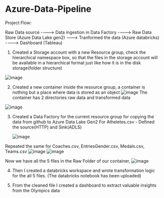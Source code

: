 # Azure-Data-Pipeline
Project Flow:

Raw Data source ----> Data ingestion in Data Factory ----> Raw Data Store (Azure Data Lake gen2) ---> Tranformed the data (Azure databricks) ----> Dashboard (Tableau)

1.	Created a Storage account with a new Resource group, check the hierarchical namespace box, so that the files in the storage account will be available in a hierarchical format just like how it is in the disk storage(folder structure)

  ![image](https://github.com/snehamathur01/Azure-Data-Pipeline/assets/51332122/4c2b5252-470b-4fe6-9ce1-973154ce4075)

 
2.	Created a new container inside the resource group, a container is nothing but a place where data is stored as an object
   ![image](https://github.com/snehamathur01/Azure-Data-Pipeline/assets/51332122/eb0c6b30-b834-4686-81a0-0a5a4ff15148)
The container has 2 directories raw data and transformed data

 ![image](https://github.com/snehamathur01/Azure-Data-Pipeline/assets/51332122/f0fb3e1a-63af-4ebb-a3dd-8573b4bf9375)

 3.	Created a Data Factory for the current resource group for copying the data from github to Azure Data Lake Gen2
    For Atheletes.csv - Defined the source(HTTP) and Sink(ADLS)

    ![image](https://github.com/snehamathur01/Azure-Data-Pipeline/assets/51332122/3bb7e3f0-8191-40e3-877d-ec7048c0fc71)

    
Repeated the same for Coaches.csv, EntriesGender.csv, Medals.csv, Teams.csv
![image](https://github.com/snehamathur01/Azure-Data-Pipeline/assets/51332122/d5ae715c-008a-43aa-ab83-cbe64bab2e76)
![image](https://github.com/snehamathur01/Azure-Data-Pipeline/assets/51332122/a915b28e-8229-4424-9ae8-3dfe31aabb27)

Now we have all the 5 files in the Raw Folder of our container,
![image](https://github.com/snehamathur01/Azure-Data-Pipeline/assets/51332122/9e018a42-8a5d-4bab-b070-6ef4c83a0192)

4. Then I created a databricks workspace and wrote transformation logic for the all 5 files. (The databricks notebook has been uploaded)
   
5. From the cleaned file I created a dashboard to extract valuable insights from the Olympics data





